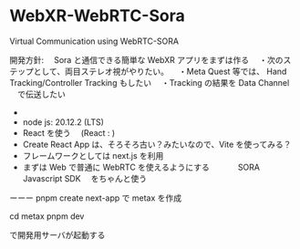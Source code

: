# WebXR-WebRTC-Sora

Virtual Communication using WebRTC-SORA

開発方針:　 Sora と通信できる簡単な WebXR アプリをまずは作る
　・次のステップとして、両目ステレオ視がやりたい。
　・Meta Quest 等では、 Hand Tracking/Controller Tracking もしたい
　・Tracking の結果を Data Channel 　で伝送したい

-
- node js: 20.12.2 (LTS)
- React を使う　 (React : )
- Create React App は、そろそろ古い？みたいなので、Vite を使ってみる？
- フレームワークとしては next.js を利用
- まずは Web で普通に WebRTC を使えるようにする
  　　　 SORA Javascript SDK 　をちゃんと使う

ーーー
pnpm create next-app
で metax を作成

 cd metax
 pnpm dev

で開発用サーバが起動する
